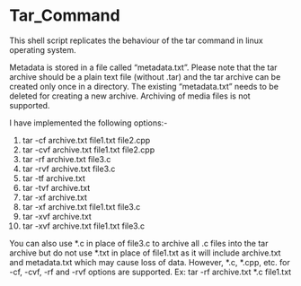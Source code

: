 # Tar_Command

This shell script replicates the behaviour of the tar command in linux operating system.

Metadata is stored in a file called “metadata.txt”. Please note that the tar archive should be a plain text file (without .tar) and the tar archive can be created only once in a directory. The existing “metadata.txt” needs to be deleted for creating a new archive. Archiving of media files is not supported.

I have implemented the following options:-
1. tar -cf archive.txt file1.txt file2.cpp
2. tar -cvf archive.txt file1.txt file2.cpp
3. tar -rf archive.txt file3.c
4. tar -rvf archive.txt file3.c
5. tar -tf archive.txt
6. tar -tvf archive.txt
7. tar -xf archive.txt
8. tar -xf archive.txt file1.txt file3.c
9. tar -xvf archive.txt
10. tar -xvf archive.txt file1.txt file3.c

You can also use *.c in place of file3.c to archive all .c files into the tar archive but do not use *.txt in place of file1.txt as it will include archive.txt and metadata.txt which may cause loss of data. However, *.c, *.cpp, etc. for -cf, -cvf, -rf and -rvf options are supported.
Ex: tar -rf archive.txt *.c file1.txt
